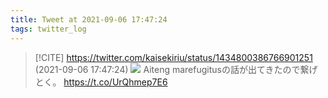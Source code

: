 ```yaml
---
title: Tweet at 2021-09-06 17:47:24
tags: twitter_log
---
```


> [!CITE] https://twitter.com/kaisekiriu/status/1434800386766901251 (2021-09-06 17:47:24)
> ![](https://twitter.com/kaisekiriu/status/1434800386766901251)
> Aiteng marefugitusの話が出てきたので繋げとく。
> https://t.co/UrQhmep7E6
